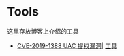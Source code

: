# Tools
这里存放博客上介绍的工具


* [CVE-2019-1388 UAC 提权漏洞](http://blog.is0late.cn/2019/12/09/CVE-2019-1388-UAC-%E6%8F%90%E6%9D%83%E6%BC%8F%E6%B4%9E/)| [工具](CVE/2019/1338/HHUPD.EXE)
